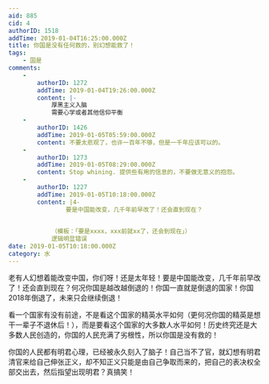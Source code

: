 ```yaml
---
aid: 885
cid: 4
authorID: 1518
addTime: 2019-01-04T16:25:00.000Z
title: 你国是没有任何救的，别幻想能救了！
tags:
    - 国是
comments:
    -
        authorID: 1272
        addTime: 2019-01-04T19:26:00.000Z
        content: |-
            厚黑主义入脑  
            需要心学或者其他信仰平衡
    -
        authorID: 1426
        addTime: 2019-01-05T05:59:00.000Z
        content: 不要太悲观了，也许一百年不够，但是一千年应该可以的。
    -
        authorID: 1273
        addTime: 2019-01-05T08:29:00.000Z
        content: Stop whining. 提供些有用的信息的，不要做无意义的抱怨。
    -
        authorID: 1227
        addTime: 2019-01-05T10:18:00.000Z
        content: |4-
                要是中国能改变，几千年前早改了！还会直到现在？

              
            （模板：「要是xxxx，xxx前就xx了，还会到现在」）  
            逻辑明显错误
date: 2019-01-05T10:18:00.000Z
category: 水
---
```


老有人幻想着能改变中国，你们呀！还是太年轻！要是中国能改变，几千年前早改了！还会直到现在？何况你国是越改越倒退的！你国一直就是倒退的国家！你国2018年倒退了，未来只会继续倒退！

看一个国家有没有前途，不是看这个国家的精英水平如何（更何况你国的精英是想干一辈子不退休后！），而是要看这个国家的大多数人水平如何！历史终究还是大多数人民创造的，你国的人民充满了劣根性，所以你国是没有救的！

你国的人民都有明君心理，已经被永久刻入了脑子！自己当不了官，就幻想有明君清官来给自己伸张正义，却不知正义只能是由自己争取而来的，把自己的表决权全部交出去，然后指望出现明君？真搞笑！
